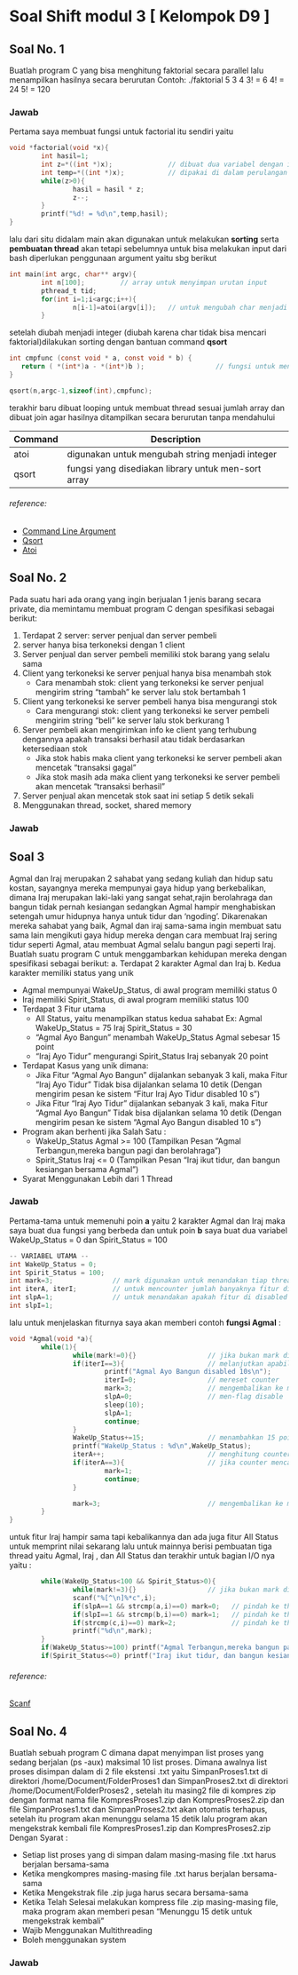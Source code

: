 # Soal Shift modul 3 [ Kelompok D9 ]

## Soal No. 1

Buatlah program C yang bisa menghitung faktorial secara parallel lalu menampilkan hasilnya secara berurutan
Contoh:
    ./faktorial 5 3 4
    3! = 6
    4! = 24
    5! = 120


### Jawab
Pertama saya membuat fungsi untuk factorial itu sendiri yaitu
```c
void *factorial(void *x){
        int hasil=1;
        int z=*((int *)x);              // dibuat dua variabel dengan isi yang sama dikarenakan
        int temp=*((int *)x);           // dipakai di dalam perulangan serta print
        while(z>0){
                hasil = hasil * z;
                z--;
        }
        printf("%d! = %d\n",temp,hasil);
}
```
lalu dari situ didalam main akan digunakan untuk melakukan **sorting** serta **pembuatan thread**
akan tetapi sebelumnya untuk bisa melakukan input dari bash diperlukan penggunaan argument yaitu sbg berikut  
```c
int main(int argc, char** argv){
        int n[100];         // array untuk menyimpan urutan input
        pthread_t tid;
        for(int i=1;i<argc;i++){
                n[i-1]=atoi(argv[i]);   // untuk mengubah char menjadi int
        }
```
setelah diubah menjadi integer (diubah karena char tidak bisa mencari faktorial)dilakukan sorting dengan bantuan command **qsort**
```c
int cmpfunc (const void * a, const void * b) {
   return ( *(int*)a - *(int*)b );                  // fungsi untuk men-sort dari kecil ke besar
}

qsort(n,argc-1,sizeof(int),cmpfunc);               
```
terakhir baru dibuat looping untuk membuat thread sesuai jumlah array dan dibuat join agar hasilnya ditampilkan secara berurutan tanpa mendahului

Command | Description 
--- | -----
atoi | digunakan untuk mengubah string menjadi integer
qsort | fungsi yang disediakan library untuk men-sort array

###### reference:
* [Command Line Argument](https://www.geeksforgeeks.org/command-line-arguments-in-c-cpp/)
* [Qsort](https://www.tutorialspoint.com/c_standard_library/c_function_qsort.htm)
* [Atoi](http://www.cplusplus.com/reference/cstdlib/atoi/)

## Soal No. 2

Pada suatu hari ada orang yang ingin berjualan 1 jenis barang secara private, dia memintamu membuat program C dengan spesifikasi sebagai berikut:
1. Terdapat 2 server: server penjual dan server pembeli
2. server hanya bisa terkoneksi dengan 1 client
3. Server penjual dan server pembeli memiliki stok barang yang selalu sama
4. Client yang terkoneksi ke server penjual hanya bisa menambah stok
    * Cara menambah stok: client yang terkoneksi ke server penjual mengirim string “tambah” ke server lalu stok bertambah 1
5. Client yang terkoneksi ke server pembeli hanya bisa mengurangi stok
    * Cara mengurangi stok: client yang terkoneksi ke server pembeli mengirim string “beli” ke server lalu stok berkurang 1
6. Server pembeli akan mengirimkan info ke client yang terhubung dengannya apakah transaksi berhasil atau tidak berdasarkan ketersediaan stok
    * Jika stok habis maka client yang terkoneksi ke server pembeli akan mencetak “transaksi gagal”
    * Jika stok masih ada maka client yang terkoneksi ke server pembeli akan mencetak “transaksi berhasil”
7. Server penjual akan mencetak stok saat ini setiap 5 detik sekali
8. Menggunakan thread, socket, shared memory

### Jawab


## Soal 3
Agmal dan Iraj merupakan 2 sahabat yang sedang kuliah dan hidup satu kostan, sayangnya mereka mempunyai gaya hidup yang berkebalikan, dimana Iraj merupakan laki-laki yang sangat sehat,rajin berolahraga dan bangun tidak pernah kesiangan sedangkan Agmal hampir menghabiskan setengah umur hidupnya hanya untuk tidur dan ‘ngoding’. Dikarenakan mereka sahabat yang baik, Agmal dan iraj sama-sama ingin membuat satu sama lain mengikuti gaya hidup mereka dengan cara membuat Iraj sering tidur seperti Agmal, atau membuat Agmal selalu bangun pagi seperti Iraj. Buatlah suatu program C untuk menggambarkan kehidupan mereka dengan spesifikasi sebagai berikut:
a. Terdapat 2 karakter Agmal dan Iraj
b. Kedua karakter memiliki status yang unik
  * Agmal mempunyai WakeUp_Status, di awal program memiliki status 0
  * Iraj memiliki Spirit_Status, di awal program memiliki status 100
  * Terdapat 3 Fitur utama
    - All Status, yaitu menampilkan status kedua sahabat
      Ex: Agmal WakeUp_Status = 75 
          Iraj Spirit_Status = 30
    - “Agmal Ayo Bangun” menambah WakeUp_Status Agmal sebesar 15 point
    - “Iraj Ayo Tidur” mengurangi Spirit_Status Iraj sebanyak 20 point
  * Terdapat Kasus yang unik dimana:
    - Jika Fitur “Agmal Ayo Bangun” dijalankan sebanyak 3 kali, maka Fitur “Iraj Ayo Tidur” Tidak bisa dijalankan selama 10                         detik (Dengan mengirim pesan ke sistem “Fitur Iraj Ayo Tidur disabled 10 s”)
    - Jika Fitur  “Iraj Ayo Tidur” dijalankan sebanyak 3 kali, maka Fitur “Agmal Ayo Bangun” Tidak bisa dijalankan selama     10 detik (Dengan mengirim pesan ke sistem “Agmal Ayo Bangun disabled 10 s”)
  * Program akan berhenti jika Salah Satu :  
    - WakeUp_Status Agmal >= 100 (Tampilkan Pesan “Agmal Terbangun,mereka bangun pagi dan berolahraga”)
    - Spirit_Status Iraj <= 0 (Tampilkan Pesan “Iraj ikut tidur, dan bangun kesiangan bersama Agmal”)
  * Syarat Menggunakan Lebih dari 1 Thread

### Jawab
Pertama-tama untuk memenuhi poin **a** yaitu 2 karakter Agmal dan Iraj maka saya buat dua fungsi yang berbeda
dan untuk poin **b** saya buat dua variabel WakeUp_Status = 0 dan Spirit_Status = 100
```c
-- VARIABEL UTAMA --
int WakeUp_Status = 0;
int Spirit_Status = 100;
int mark=3;               // mark digunakan untuk menandakan tiap thread ex : mark=3 yaitu menu utama
int iterA, iterI;         // untuk mencounter jumlah banyaknya fitur dijalankan
int slpA=1;               // untuk menandakan apakah fitur di disabled atau tidak
int slpI=1;               
```
lalu untuk menjelaskan fiturnya saya akan memberi contoh **fungsi Agmal** :
```c
void *Agmal(void *a){
        while(1){
                while(mark!=0){}                  // jika bukan mark dia maka dia akan melakukan infinite loop         
                if(iterI==3){                     // melanjutkan apabila counter Iraj melebihi 3
                        printf("Agmal Ayo Bangun disabled 10s\n");
                        iterI=0;                  // mereset counter
                        mark=3;                   // mengembalikan ke mark menu
                        slpA=0;                   // men-flag disable
                        sleep(10);
                        slpA=1;
                        continue;
                }
                WakeUp_Status+=15;                // menambahkan 15 poin dalam fitur WakeUp_Status
                printf("WakeUp_Status : %d\n",WakeUp_Status);
                iterA++;                          // menghitung counter fitur Agmal
                if(iterA==3){                     // jika counter mencapai 3 maka pindah ke mark Iraj(1)
                        mark=1;
                        continue;
                }

                mark=3;                           // mengembalikan ke mark menu
        }
}
```
untuk fitur Iraj hampir sama tapi kebalikannya dan ada juga fitur All Status untuk memprint nilai sekarang
lalu untuk mainnya berisi pembuatan tiga thread yaitu Agmal, Iraj , dan All Status
dan terakhir untuk bagian I/O nya yaitu :
```c
        while(WakeUp_Status<100 && Spirit_Status>0){
                while(mark!=3){}                  // jika bukan mark dia maka dia akan melakukan infinite loop
                scanf("%[^\n]%*c",i);
                if(slpA==1 && strcmp(a,i)==0) mark=0;   // pindah ke thread Agmal
                if(slpI==1 && strcmp(b,i)==0) mark=1;   // pindah ke thread Iraj
                if(strcmp(c,i)==0) mark=2;              // pindah ke thread All Status
                printf("%d\n",mark);
        }
        if(WakeUp_Status>=100) printf("Agmal Terbangun,mereka bangun pagi dan berolahraga");
        if(Spirit_Status<=0) printf("Iraj ikut tidur, dan bangun kesiangan bersama Agmal");
```
###### reference:
[Scanf](https://www.geeksforgeeks.org/taking-string-input-space-c-3-different-methods/)

## Soal No. 4

Buatlah sebuah program C dimana dapat menyimpan list proses yang sedang berjalan (ps -aux) maksimal 10 list proses. Dimana awalnya list proses disimpan dalam di 2 file ekstensi .txt yaitu  SimpanProses1.txt di direktori /home/Document/FolderProses1 dan SimpanProses2.txt di direktori /home/Document/FolderProses2 , setelah itu masing2 file di  kompres zip dengan format nama file KompresProses1.zip dan KompresProses2.zip dan file SimpanProses1.txt dan SimpanProses2.txt akan otomatis terhapus, setelah itu program akan menunggu selama 15 detik lalu program akan mengekstrak kembali file KompresProses1.zip dan KompresProses2.zip 
Dengan Syarat : 
* Setiap list proses yang di simpan dalam masing-masing file .txt harus berjalan bersama-sama
* Ketika mengkompres masing-masing file .txt harus berjalan bersama-sama
* Ketika Mengekstrak file .zip juga harus secara bersama-sama
* Ketika Telah Selesai melakukan kompress file .zip masing-masing file, maka program akan memberi pesan “Menunggu 15 detik untuk mengekstrak kembali”
* Wajib Menggunakan Multithreading
* Boleh menggunakan system

### Jawab
